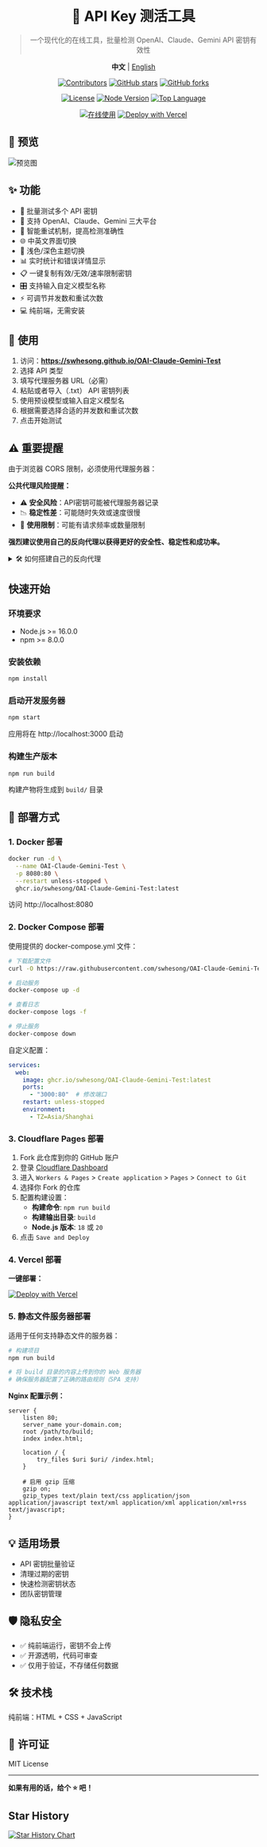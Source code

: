 <div align="center">

# 🔑 API Key 测活工具
> 一个现代化的在线工具，批量检测 OpenAI、Claude、Gemini API 密钥有效性

**中文** | [English](./README.en.md)

[![Contributors](https://img.shields.io/github/contributors/swhesong/OAI-Claude-Gemini-Test?style=flat&color=orange)](https://github.com/swhesong/OAI-Claude-Gemini-Test/graphs/contributors)
[![GitHub stars](https://img.shields.io/github/stars/swhesong/OAI-Claude-Gemini-Test?style=flat&color=yellow)](https://github.com/swhesong/OAI-Claude-Gemini-Test/stargazers)
[![GitHub forks](https://img.shields.io/github/forks/swhesong/OAI-Claude-Gemini-Test?style=flat&color=green)](https://github.com/swhesong/OAI-Claude-Gemini-Test/network/members)

[![License](https://img.shields.io/github/license/swhesong/OAI-Claude-Gemini-Test?style=flat&color=blue)](https://github.com/swhesong/OAI-Claude-Gemini-Test/blob/main/LICENSE)
[![Node Version](https://img.shields.io/badge/node-%3E=16.0.0-brightgreen?style=flat&logo=node.js)](https://nodejs.org/)
[![Top Language](https://img.shields.io/github/languages/top/swhesong/OAI-Claude-Gemini-Test?style=flat&logo=javascript&color=yellow)](https://github.com/swhesong/OAI-Claude-Gemini-Test)

[![在线使用](https://img.shields.io/badge/在线使用-GitHub%20Pages-blue?style=flat&logo=github)](https://swhesong.github.io/OAI-Claude-Gemini-Test)
[![Deploy with Vercel](https://img.shields.io/badge/Deploy-Vercel-black?style=flat&logo=vercel)](https://vercel.com/new/clone?repository-url=https://github.com/swhesong/OAI-Claude-Gemini-Test)

</div>

## 📸 预览

![预览图](./Preview.png)

## ✨ 功能

- 🚀 批量测试多个 API 密钥
- 🎯 支持 OpenAI、Claude、Gemini 三大平台
- 🔄 智能重试机制，提高检测准确性
- 🌐 中英文界面切换
- 🌙 浅色/深色主题切换
- 📊 实时统计和错误详情显示
- 📋 一键复制有效/无效/速率限制密钥
- 🎛️ 支持输入自定义模型名称
- ⚡ 可调节并发数和重试次数
- 💻 纯前端，无需安装

## 🚀 使用

1. 访问：**https://swhesong.github.io/OAI-Claude-Gemini-Test**
2. 选择 API 类型
3. 填写代理服务器 URL（必需）
4. 粘贴或者导入（.txt） API 密钥列表
5. 使用预设模型或输入自定义模型名
6. 根据需要选择合适的并发数和重试次数
7. 点击开始测试

## ⚠️ 重要提醒

由于浏览器 CORS 限制，必须使用代理服务器：

**公共代理风险提醒：**
- ⚠️ **安全风险**：API密钥可能被代理服务器记录
- 📉 **稳定性差**：可能随时失效或速度很慢
- 🚫 **使用限制**：可能有请求频率或数量限制

**强烈建议使用自己的反向代理以获得更好的安全性、稳定性和成功率。**

<details>
<summary>🛠️ 如何搭建自己的反向代理</summary>

如果你有自己的海外服务器，可以使用 Nginx 搭建反向代理：

**前置要求：**
- 一台海外服务器（VPS）
- 一个域名，并将以下子域名解析到服务器IP：
  - `openai.your-domain.com`
  - `claude.your-domain.com` 
  - `gemini.your-domain.com`

**1. 安装 Nginx**
```bash
sudo apt-get update
sudo apt-get install nginx
```

**2. 配置域名和SSL证书**
```bash
# 申请SSL证书（使用 Let's Encrypt）
sudo apt-get install certbot python3-certbot-nginx
sudo certbot --nginx -d your-domain.com
```

**3. 创建反向代理配置**
```bash
# 为每个API创建单独的配置文件
sudo nano /etc/nginx/sites-available/openai-proxy
```

**4. 添加OpenAI配置内容**
```nginx
# OpenAI 反向代理
server {
    listen 443 ssl;
    server_name openai.your-domain.com;
    
    ssl_certificate /etc/letsencrypt/live/claude.your-domain.com/fullchain.pem;
    ssl_certificate_key /etc/letsencrypt/live/claude.your-domain.com/privkey.pem;
    
    location / {
        # DNS解析器，禁用IPv6
        resolver 8.8.8.8 ipv6=off;
        
        # 反向代理配置
        proxy_pass https://api.openai.com/;
        proxy_ssl_server_name on;
        proxy_set_header Host api.openai.com;
        proxy_set_header X-Real-IP $remote_addr;
        proxy_set_header X-Forwarded-For $proxy_add_x_forwarded_for;
        proxy_set_header X-Forwarded-Proto $scheme;
        
        # 隐藏后端服务器的CORS头，避免重复
        proxy_hide_header Access-Control-Allow-Origin;
        proxy_hide_header Access-Control-Allow-Methods;
        proxy_hide_header Access-Control-Allow-Headers;
        proxy_hide_header Access-Control-Allow-Credentials;
        
        # 处理OPTIONS预检请求
        if ($request_method = 'OPTIONS') {
            add_header Access-Control-Allow-Origin *;
            add_header Access-Control-Allow-Methods 'GET, POST, PUT, DELETE, OPTIONS';
            add_header Access-Control-Allow-Headers '*';
            add_header Access-Control-Max-Age 86400;
            return 204;
        }
        
        # 为所有其他请求添加CORS头
        add_header Access-Control-Allow-Origin * always;
        add_header Access-Control-Allow-Methods 'GET, POST, PUT, DELETE, OPTIONS' always;
        add_header Access-Control-Allow-Headers '*' always;
    }
}
```

**5. 创建Claude配置**
```bash
sudo nano /etc/nginx/sites-available/claude-proxy
```

添加以下内容：
```nginx
# Claude 反向代理
server {
    listen 443 ssl;
    server_name claude.your-domain.com;
    
    ssl_certificate /etc/letsencrypt/live/claude.your-domain.com/fullchain.pem;
    ssl_certificate_key /etc/letsencrypt/live/claude.your-domain.com/privkey.pem;
    
    location / {
        # DNS解析器，禁用IPv6
        resolver 8.8.8.8 ipv6=off;
        
        # 反向代理配置
        proxy_pass https://api.anthropic.com/;
        proxy_ssl_server_name on;
        proxy_set_header Host api.anthropic.com;
        proxy_set_header X-Real-IP $remote_addr;
        proxy_set_header X-Forwarded-For $proxy_add_x_forwarded_for;
        proxy_set_header X-Forwarded-Proto $scheme;
        
        # 隐藏后端服务器的CORS头，避免重复
        proxy_hide_header Access-Control-Allow-Origin;
        proxy_hide_header Access-Control-Allow-Methods;
        proxy_hide_header Access-Control-Allow-Headers;
        proxy_hide_header Access-Control-Allow-Credentials;
        
        # 处理OPTIONS预检请求
        if ($request_method = 'OPTIONS') {
            add_header Access-Control-Allow-Origin *;
            add_header Access-Control-Allow-Methods 'GET, POST, PUT, DELETE, OPTIONS';
            add_header Access-Control-Allow-Headers '*';
            add_header Access-Control-Max-Age 86400;
            return 204;
        }
        
        # 为所有其他请求添加CORS头
        add_header Access-Control-Allow-Origin * always;
        add_header Access-Control-Allow-Methods 'GET, POST, PUT, DELETE, OPTIONS' always;
        add_header Access-Control-Allow-Headers '*' always;
    }
}
```

**6. 创建Gemini配置**
```bash
sudo nano /etc/nginx/sites-available/gemini-proxy
```

添加以下内容：
```nginx
# Gemini 反向代理
server {
    listen 443 ssl;
    server_name gemini.your-domain.com;
    
    ssl_certificate /etc/letsencrypt/live/claude.your-domain.com/fullchain.pem;
    ssl_certificate_key /etc/letsencrypt/live/claude.your-domain.com/privkey.pem;
    
    location / {
        # DNS解析器，禁用IPv6
        resolver 8.8.8.8 ipv6=off;
        
        # 反向代理配置
        proxy_pass https://generativelanguage.googleapis.com/;
        proxy_ssl_server_name on;
        proxy_set_header Host generativelanguage.googleapis.com;
        proxy_set_header X-Real-IP $remote_addr;
        proxy_set_header X-Forwarded-For $proxy_add_x_forwarded_for;
        proxy_set_header X-Forwarded-Proto $scheme;
        
        # 隐藏后端服务器的CORS头，避免重复
        proxy_hide_header Access-Control-Allow-Origin;
        proxy_hide_header Access-Control-Allow-Methods;
        proxy_hide_header Access-Control-Allow-Headers;
        proxy_hide_header Access-Control-Allow-Credentials;
        
        # 处理OPTIONS预检请求
        if ($request_method = 'OPTIONS') {
            add_header Access-Control-Allow-Origin *;
            add_header Access-Control-Allow-Methods 'GET, POST, PUT, DELETE, OPTIONS';
            add_header Access-Control-Allow-Headers '*';
            add_header Access-Control-Max-Age 86400;
            return 204;
        }
        
        # 为所有其他请求添加CORS头
        add_header Access-Control-Allow-Origin * always;
        add_header Access-Control-Allow-Methods 'GET, POST, PUT, DELETE, OPTIONS' always;
        add_header Access-Control-Allow-Headers '*' always;
    }
}
```

**7. 启用配置**
```bash
# 启用所有代理配置
sudo ln -s /etc/nginx/sites-available/openai-proxy /etc/nginx/sites-enabled/
sudo ln -s /etc/nginx/sites-available/claude-proxy /etc/nginx/sites-enabled/
sudo ln -s /etc/nginx/sites-available/gemini-proxy /etc/nginx/sites-enabled/
```

**配置说明：**
- 将 `your-domain.com` 替换为你的实际域名
- 每个API使用单独的配置文件，便于管理
- 证书路径会在申请SSL证书后自动生成，无需手动修改

**8. 重启 Nginx**
```bash
sudo nginx -t  # 检查配置
sudo nginx -s reload  # 重新加载配置
```

**代理地址：**
测试成功后，在API Key测试工具中使用以下代理地址：
- OpenAI: `https://openai.your-domain.com`
- Claude: `https://claude.your-domain.com`  
- Gemini: `https://gemini.your-domain.com`

</details>

## 快速开始

### 环境要求

- Node.js >= 16.0.0
- npm >= 8.0.0

### 安装依赖

```bash
npm install
```

### 启动开发服务器

```bash
npm start
```

应用将在 http://localhost:3000 启动

### 构建生产版本

```bash
npm run build
```

构建产物将生成到 `build/` 目录

## 🚀 部署方式

### 1. Docker 部署

```bash
docker run -d \
  --name OAI-Claude-Gemini-Test \
  -p 8080:80 \
  --restart unless-stopped \
  ghcr.io/swhesong/OAI-Claude-Gemini-Test:latest
```

访问 http://localhost:8080

### 2. Docker Compose 部署

使用提供的 docker-compose.yml 文件：

```bash
# 下载配置文件
curl -O https://raw.githubusercontent.com/swhesong/OAI-Claude-Gemini-Test/main/docker-compose.yml

# 启动服务
docker-compose up -d

# 查看日志
docker-compose logs -f

# 停止服务
docker-compose down
```

自定义配置：
```yaml
services:
  web:
    image: ghcr.io/swhesong/OAI-Claude-Gemini-Test:latest
    ports:
      - "3000:80"  # 修改端口
    restart: unless-stopped
    environment:
      - TZ=Asia/Shanghai
```

### 3. Cloudflare Pages 部署

1. Fork 此仓库到你的 GitHub 账户
2. 登录 [Cloudflare Dashboard](https://dash.cloudflare.com/)
3. 进入 `Workers & Pages` > `Create application` > `Pages` > `Connect to Git`
4. 选择你 Fork 的仓库
5. 配置构建设置：
   - **构建命令**: `npm run build`
   - **构建输出目录**: `build`
   - **Node.js 版本**: `18` 或 `20`
6. 点击 `Save and Deploy`

### 4. Vercel 部署

**一键部署：**

[![Deploy with Vercel](https://vercel.com/button)](https://vercel.com/new/clone?repository-url=https://github.com/swhesong/OAI-Claude-Gemini-Test&project-name=OAI-Claude-Gemini-Test)

### 5. 静态文件服务器部署

适用于任何支持静态文件的服务器：

```bash
# 构建项目
npm run build

# 将 build 目录的内容上传到你的 Web 服务器
# 确保服务器配置了正确的路由规则（SPA 支持）
```

**Nginx 配置示例：**
```nginx
server {
    listen 80;
    server_name your-domain.com;
    root /path/to/build;
    index index.html;
    
    location / {
        try_files $uri $uri/ /index.html;
    }
    
    # 启用 gzip 压缩
    gzip on;
    gzip_types text/plain text/css application/json application/javascript text/xml application/xml application/xml+rss text/javascript;
}
```

## 💡 适用场景

- API 密钥批量验证
- 清理过期的密钥
- 快速检测密钥状态
- 团队密钥管理

## 🛡️ 隐私安全

- ✅ 纯前端运行，密钥不会上传
- ✅ 开源透明，代码可审查
- ✅ 仅用于验证，不存储任何数据

## 🛠️ 技术栈

纯前端：HTML + CSS + JavaScript

## 📄 许可证

MIT License

---

**如果有用的话，给个 ⭐ 吧！**

## Star History

<a href="https://www.star-history.com/#swhesong/OAI-Claude-Gemini-Test&Date">
 <picture>
   <source media="(prefers-color-scheme: dark)" srcset="https://api.star-history.com/svg?repos=swhesong/OAI-Claude-Gemini-Test&type=Date&theme=dark" />
   <source media="(prefers-color-scheme: light)" srcset="https://api.star-history.com/svg?repos=swhesong/OAI-Claude-Gemini-Test&type=Date" />
   <img alt="Star History Chart" src="https://api.star-history.com/svg?repos=swhesong/OAI-Claude-Gemini-Test&type=Date" />
 </picture>

</a>
